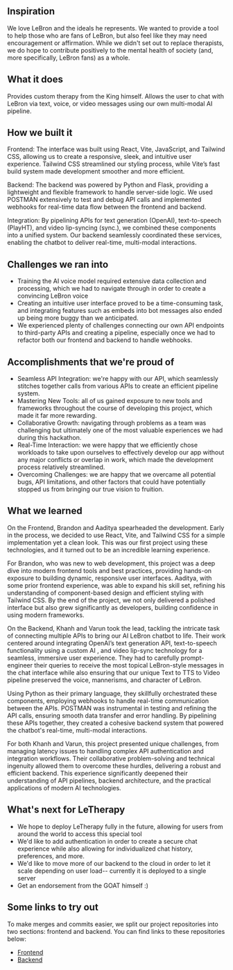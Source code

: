 ## Inspiration
We love LeBron and the ideals he represents. We wanted to provide a tool to help those who are fans of LeBron, but also feel like they may need encouragement or affirmation. While we didn't set out to replace therapists, we do hope to contribute positively to the mental health of society (and, more specifically, LeBron fans) as a whole.

## What it does
Provides custom therapy from the King himself. Allows the user to chat with LeBron via text, voice, or video messages using our own multi-modal AI pipeline.

## How we built it
Frontend: The interface was built using React, Vite, JavaScript, and Tailwind CSS, allowing us to create a responsive, sleek, and intuitive user experience. Tailwind CSS streamlined our styling process, while Vite’s fast build system made development smoother and more efficient.

Backend: The backend was powered by Python and Flask, providing a lightweight and flexible framework to handle server-side logic. We used POSTMAN extensively to test and debug API calls and implemented webhooks for real-time data flow between the frontend and backend.

Integration: By pipelining APIs for text generation (OpenAI), text-to-speech (PlayHT), and video lip-syncing (sync.), we combined these components into a unified system. Our backend seamlessly coordinated these services, enabling the chatbot to deliver real-time, multi-modal interactions.

## Challenges we ran into
- Training the AI voice model required extensive data collection and processing, which we had to navigate through in order to create a convincing LeBron voice
- Creating an intuitive user interface proved to be a time-consuming task, and integrating features such as embeds into bot messages also ended up being more buggy than we anticipated.
- We experienced plenty of challenges connecting our own API endpoints to third-party APIs and creating a pipeline, especially once we had to refactor both our frontend and backend to handle webhooks.

## Accomplishments that we're proud of
- Seamless API Integration: we're happy with our API, which seamlessly stitches together calls from various APIs to create an efficient pipeline system.
- Mastering New Tools: all of us gained exposure to new tools and frameworks throughout the course of developing this project, which made it far more rewarding. 
- Collaborative Growth: navigating through problems as a team was challenging but ultimately one of the most valuable experiences we had during this hackathon. 
- Real-Time Interaction: we were happy that we efficiently chose workloads to take upon ourselves to effectively develop our app without any major conflicts or overlap in work, which made the development process relatively streamlined.
- Overcoming Challenges: we are happy that we overcame all potential bugs, API limitations, and other factors that could have potentially stopped us from bringing our true vision to fruition.

## What we learned

On the Frontend, Brandon and Aaditya spearheaded the development. Early in the process, we decided to use React, Vite, and Tailwind CSS for a simple implementation yet a clean look. This was our first project using these technologies, and it turned out to be an incredible learning experience.

For Brandon, who was new to web development, this project was a deep dive into modern frontend tools and best practices, providing hands-on exposure to building dynamic, responsive user interfaces. Aaditya, with some prior frontend experience, was able to expand his skill set, refining his understanding of component-based design and efficient styling with Tailwind CSS. By the end of the project, we not only delivered a polished interface but also grew significantly as developers, building confidence in using modern frameworks.

On the Backend, Khanh and Varun took the lead, tackling the intricate task of connecting multiple APIs to bring our AI LeBron chatbot to life. Their work centered around integrating OpenAI’s text generation API, text-to-speech functionality using a custom AI , and video lip-sync technology for a seamless, immersive user experience. They had to carefully prompt-engineer their queries to receive the most topical LeBron-style messages in the chat interface while also ensuring that our unique Text to TTS to Video pipeline preserved the voice, mannerisms, and character of LeBron.

Using Python as their primary language, they skillfully orchestrated these components, employing webhooks to handle real-time communication between the APIs. POSTMAN was instrumental in testing and refining the API calls, ensuring smooth data transfer and error handling. By pipelining these APIs together, they created a cohesive backend system that powered the chatbot's real-time, multi-modal interactions.

For both Khanh and Varun, this project presented unique challenges, from managing latency issues to handling complex API authentication and integration workflows. Their collaborative problem-solving and technical ingenuity allowed them to overcome these hurdles, delivering a robust and efficient backend. This experience significantly deepened their understanding of API pipelines, backend architecture, and the practical applications of modern AI technologies.

## What's next for LeTherapy
- We hope to deploy LeTherapy fully in the future, allowing for users from around the world to access this special tool
- We'd like to add authentication in order to create a secure chat experience while also allowing for individualized chat history, preferences, and more.
- We'd like to move more of our backend to the cloud in order to let it scale depending on user load-- currently it is deployed to a single server
- Get an endorsement from the GOAT himself :)

## Some links to try out
To make merges and commits easier, we split our project repositories into two sections: frontend and backend. You can find links to these repositories below:
- [Frontend](https://github.com/khanhvu0/IrvineHacks25)
- [Backend](https://github.com/varsunk/IrvineHacks25)
